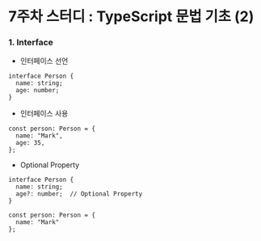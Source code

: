 # 7주차 스터디 : TypeScript 문법 기초 (2)

### 1. Interface

- 인터페이스 선언

```
interface Person {
  name: string;
  age: number;
}
```

- 인터페이스 사용

```
const person: Person = {
  name: "Mark",
  age: 35,
};
```

- Optional Property

```
interface Person {
  name: string;
  age?: number;  // Optional Property
}

const person: Person = {
  name: "Mark"
};
```
